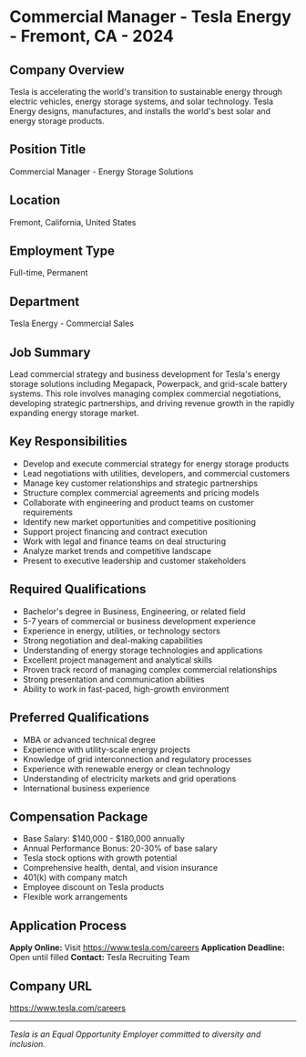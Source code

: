 # Commercial Manager - Tesla Energy - Fremont, CA - 2024

## Company Overview
Tesla is accelerating the world's transition to sustainable energy through electric vehicles, energy storage systems, and solar technology. Tesla Energy designs, manufactures, and installs the world's best solar and energy storage products.

## Position Title
Commercial Manager - Energy Storage Solutions

## Location
Fremont, California, United States

## Employment Type
Full-time, Permanent

## Department
Tesla Energy - Commercial Sales

## Job Summary
Lead commercial strategy and business development for Tesla's energy storage solutions including Megapack, Powerpack, and grid-scale battery systems. This role involves managing complex commercial negotiations, developing strategic partnerships, and driving revenue growth in the rapidly expanding energy storage market.

## Key Responsibilities
- Develop and execute commercial strategy for energy storage products
- Lead negotiations with utilities, developers, and commercial customers
- Manage key customer relationships and strategic partnerships
- Structure complex commercial agreements and pricing models
- Collaborate with engineering and product teams on customer requirements
- Identify new market opportunities and competitive positioning
- Support project financing and contract execution
- Work with legal and finance teams on deal structuring
- Analyze market trends and competitive landscape
- Present to executive leadership and customer stakeholders

## Required Qualifications
- Bachelor's degree in Business, Engineering, or related field
- 5-7 years of commercial or business development experience
- Experience in energy, utilities, or technology sectors
- Strong negotiation and deal-making capabilities
- Understanding of energy storage technologies and applications
- Excellent project management and analytical skills
- Proven track record of managing complex commercial relationships
- Strong presentation and communication abilities
- Ability to work in fast-paced, high-growth environment

## Preferred Qualifications
- MBA or advanced technical degree
- Experience with utility-scale energy projects
- Knowledge of grid interconnection and regulatory processes
- Experience with renewable energy or clean technology
- Understanding of electricity markets and grid operations
- International business experience

## Compensation Package
- Base Salary: $140,000 - $180,000 annually
- Annual Performance Bonus: 20-30% of base salary
- Tesla stock options with growth potential
- Comprehensive health, dental, and vision insurance
- 401(k) with company match
- Employee discount on Tesla products
- Flexible work arrangements

## Application Process
**Apply Online:** Visit https://www.tesla.com/careers
**Application Deadline:** Open until filled
**Contact:** Tesla Recruiting Team

## Company URL
https://www.tesla.com/careers

---
*Tesla is an Equal Opportunity Employer committed to diversity and inclusion.*